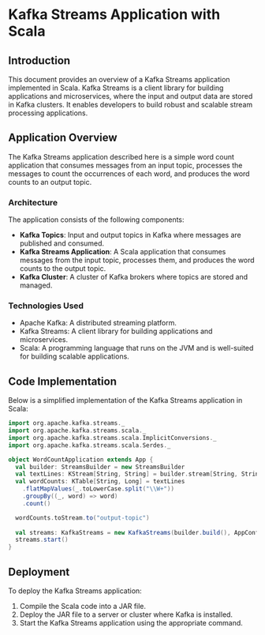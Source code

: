 # Kafka Streams Application with Scala

## Introduction
This document provides an overview of a Kafka Streams application implemented in Scala. Kafka Streams is a client library for building applications and microservices, where the input and output data are stored in Kafka clusters. It enables developers to build robust and scalable stream processing applications.

## Application Overview
The Kafka Streams application described here is a simple word count application that consumes messages from an input topic, processes the messages to count the occurrences of each word, and produces the word counts to an output topic.

### Architecture
The application consists of the following components:
- **Kafka Topics**: Input and output topics in Kafka where messages are published and consumed.
- **Kafka Streams Application**: A Scala application that consumes messages from the input topic, processes them, and produces the word counts to the output topic.
- **Kafka Cluster**: A cluster of Kafka brokers where topics are stored and managed.

### Technologies Used
- Apache Kafka: A distributed streaming platform.
- Kafka Streams: A client library for building applications and microservices.
- Scala: A programming language that runs on the JVM and is well-suited for building scalable applications.

## Code Implementation
Below is a simplified implementation of the Kafka Streams application in Scala:

```scala
import org.apache.kafka.streams._
import org.apache.kafka.streams.scala._
import org.apache.kafka.streams.scala.ImplicitConversions._
import org.apache.kafka.streams.scala.Serdes._

object WordCountApplication extends App {
  val builder: StreamsBuilder = new StreamsBuilder
  val textLines: KStream[String, String] = builder.stream[String, String]("input-topic")
  val wordCounts: KTable[String, Long] = textLines
    .flatMapValues(_.toLowerCase.split("\\W+"))
    .groupBy((_, word) => word)
    .count()

  wordCounts.toStream.to("output-topic")
  
  val streams: KafkaStreams = new KafkaStreams(builder.build(), AppConfig.streamsConfig)
  streams.start()
}
```

## Deployment
To deploy the Kafka Streams application:
1. Compile the Scala code into a JAR file.
2. Deploy the JAR file to a server or cluster where Kafka is installed.
3. Start the Kafka Streams application using the appropriate command.



